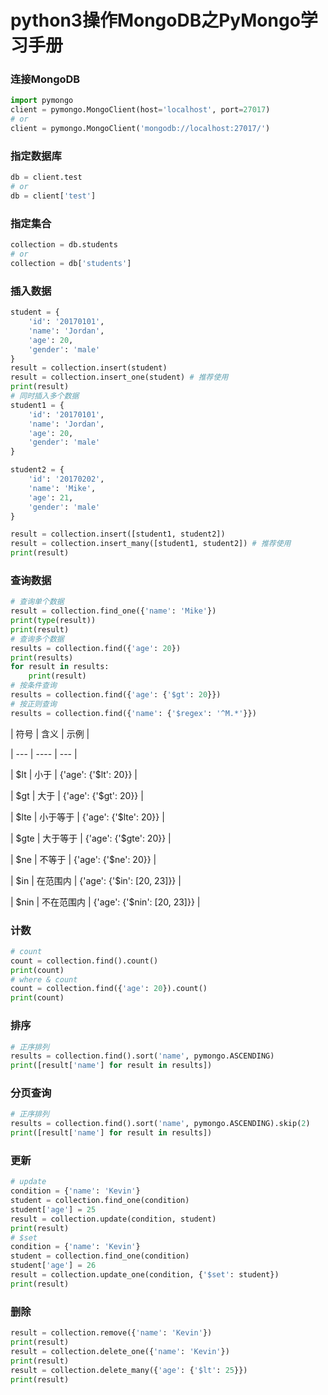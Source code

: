 # python3操作MongoDB之PyMongo学习手册

### 连接MongoDB
```python
import pymongo
client = pymongo.MongoClient(host='localhost', port=27017)
# or
client = pymongo.MongoClient('mongodb://localhost:27017/')
```

### 指定数据库
```python
db = client.test
# or
db = client['test']
```

### 指定集合
```python
collection = db.students
# or
collection = db['students']
```

### 插入数据
```python
student = {
    'id': '20170101',
    'name': 'Jordan',
    'age': 20,
    'gender': 'male'
}
result = collection.insert(student)
result = collection.insert_one(student) # 推荐使用
print(result)
# 同时插入多个数据
student1 = {
    'id': '20170101',
    'name': 'Jordan',
    'age': 20,
    'gender': 'male'
}

student2 = {
    'id': '20170202',
    'name': 'Mike',
    'age': 21,
    'gender': 'male'
}

result = collection.insert([student1, student2])
result = collection.insert_many([student1, student2]) # 推荐使用
print(result)
```

### 查询数据
```python
# 查询单个数据
result = collection.find_one({'name': 'Mike'})
print(type(result))
print(result)
# 查询多个数据
results = collection.find({'age': 20})
print(results)
for result in results:
    print(result)
# 按条件查询
results = collection.find({'age': {'$gt': 20}})
# 按正则查询
results = collection.find({'name': {'$regex': '^M.*'}})

```
| 符号 | 含义 | 示例 |

| --- | ---- | --- |

| $lt | 小于 | {'age': {'$lt': 20}} |

| $gt | 大于 | {'age': {'$gt': 20}} |

| $lte | 小于等于 | {'age': {'$lte': 20}} |

| $gte | 大于等于 | {'age': {'$gte': 20}} |

| $ne | 不等于 | {'age': {'$ne': 20}} |

| $in | 在范围内 | {'age': {'$in': [20, 23]}} |

| $nin | 不在范围内 | {'age': {'$nin': [20, 23]}} |

### 计数
```python
# count
count = collection.find().count()
print(count)
# where & count
count = collection.find({'age': 20}).count()
print(count)
```

### 排序
```python
# 正序排列
results = collection.find().sort('name', pymongo.ASCENDING)
print([result['name'] for result in results])
```

### 分页查询
```python
# 正序排列
results = collection.find().sort('name', pymongo.ASCENDING).skip(2)
print([result['name'] for result in results])
```

### 更新
```python
# update
condition = {'name': 'Kevin'}
student = collection.find_one(condition)
student['age'] = 25
result = collection.update(condition, student)
print(result)
# $set
condition = {'name': 'Kevin'}
student = collection.find_one(condition)
student['age'] = 26
result = collection.update_one(condition, {'$set': student})
print(result)
```

### 删除
```python
result = collection.remove({'name': 'Kevin'})
print(result)
result = collection.delete_one({'name': 'Kevin'})
print(result)
result = collection.delete_many({'age': {'$lt': 25}})
print(result)
```